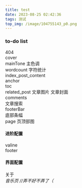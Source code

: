 ```yaml
---
title: test
date: 2023-08-25 02:42:36
tags: 测试
top_img: /image/104755143_p0.png
---
```

### to-do list
404  
cover  
mainTone 主色调  
wordcount 字符统计  
index_post_content  
anchor  
toc  
related_post 文章图片 文章封面  
comments  
文章搜索  
footerBar  
底部条幅  
page 页顶部图
#### 进阶配置  
valine  
footer  
#### 界面配置  
关于  
*音乐页 //弄不好不弄了（*  